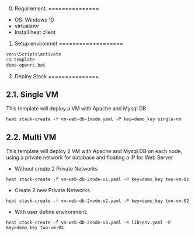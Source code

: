 0. Requirement:
===============

- OS: Windows 10
- virtualenv
- Install heat client

1. Setup environmet
===================

```sh
venv\Scripts\activate
cd template
demo-openrc.bat
```

2. Deploy Stack
===============

2.1. Single VM
--------------

This template will deploy a VM with Apache and Mysql DB

`heat stack-create -f vm-web-db-1node.yaml -P key=demo_key single-vm`

2.2. Multi VM
--------------

This template will deploy 2 VM with Apache and Mysql DB on each node, using a private network for database and floating a IP for Web Server 

- Without create 2 Private Networks

`heat stack-create -f vm-web-db-2node-v1.yaml -P key=demo_key two-vm-01`

- Create 2 new Private Networks

`heat stack-create -f vm-web-db-2node-v2.yaml -P key=demo_key two-vm-02`

- With user define environment:

`heat stack-create -f vm-web-db-2node-v3.yaml -e lib\env.yaml -P key=demo_key two-vm-03`


